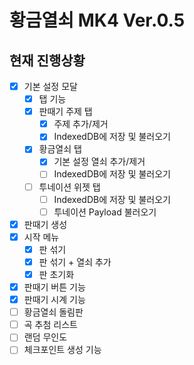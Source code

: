 # 황금열쇠 MK4 Ver.0.5

## 현재 진행상황

- [x] 기본 설정 모달
  - [x] 탭 기능
  - [x] 판때기 주제 탭
    - [x] 주제 추가/제거
    - [x] IndexedDB에 저장 및 불러오기
  - [x] 황금열쇠 탭
    - [x] 기본 설정 열쇠 추가/제거
    - [ ] IndexedDB에 저장 및 불러오기
  - [ ] 투네이션 위젯 탭
    - [ ] IndexedDB에 저장 및 불러오기
    - [ ] 투네이션 Payload 불러오기
- [x] 판때기 생성
- [x] 시작 메뉴
  - [x] 판 섞기
  - [x] 판 섞기 + 열쇠 추가
  - [x] 판 초기화
- [x] 판때기 버튼 기능
- [x] 판때기 시계 기능
- [ ] 황금열쇠 돌림판
- [ ] 곡 추첨 리스트
- [ ] 랜덤 무인도
- [ ] 체크포인트 생성 기능